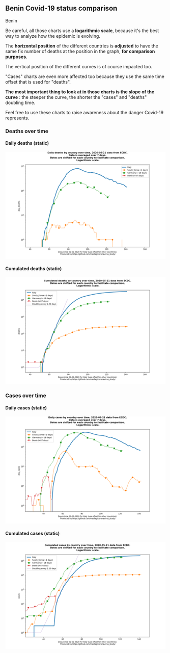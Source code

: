 ## Benin Covid-19 status comparison 

Benin



Be careful, all those charts use a **logarithmic scale**, because it's the best way to analyze how the epidemic is evolving.
 
The **horizontal position** of the different countries is **adjusted** to have the same fix number of deaths at the position in the graph, **for comparison purposes**.

The vertical position of the different curves is of course impacted too.

"Cases" charts are even more affected too because they use the same time offset that is used for "deaths".

**The most important thing to look at in those charts is the slope of the curve** : the steeper the curve, the shorter the "cases" and "deaths" doubling time.

Feel free to use these charts to raise awareness about the danger Covid-19 represents. 


 
### Deaths over time
 
#### Daily deaths (static)
![Benin covid-19 daily deaths static chart](https://raw.githubusercontent.com/madlag/coronavirus_study/master/notebooks/graphs/2020-05-21/countries/Benin/2020-05-21_Benin_day_deaths.png "Benin covid-19 day_deaths static chart")   
 
#### Cumulated deaths (static)
![Benin covid-19 cumulated deaths static chart](https://raw.githubusercontent.com/madlag/coronavirus_study/master/notebooks/graphs/2020-05-21/countries/Benin/2020-05-21_Benin_deaths.png "Benin covid-19 deaths static chart")   

 
### Cases over time
 
#### Daily cases (static)
![Benin covid-19 daily cases static chart](https://raw.githubusercontent.com/madlag/coronavirus_study/master/notebooks/graphs/2020-05-21/countries/Benin/2020-05-21_Benin_day_cases.png "Benin covid-19 day_cases static chart")   
 
#### Cumulated cases (static)
![Benin covid-19 cumulated cases static chart](https://raw.githubusercontent.com/madlag/coronavirus_study/master/notebooks/graphs/2020-05-21/countries/Benin/2020-05-21_Benin_cases.png "Benin covid-19 cases static chart")   

